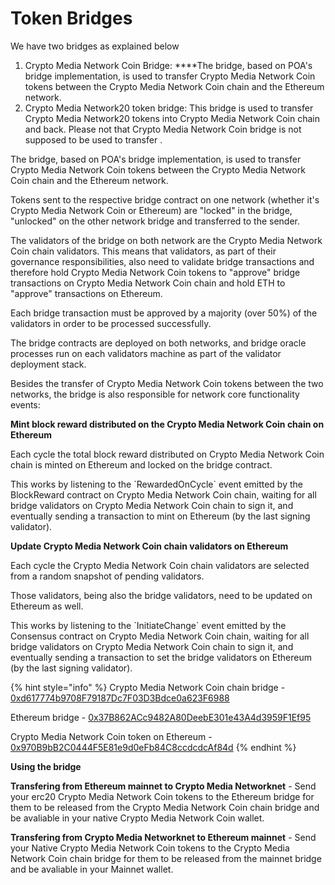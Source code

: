 # Token Bridges

We have two bridges as explained below

1. Crypto Media Network Coin Bridge:  ****The bridge, based on POA's bridge implementation, is used to transfer Crypto Media Network Coin tokens between the Crypto Media Network Coin chain and the Ethereum network.
2. Crypto Media Network20 token bridge: This bridge is used to transfer Crypto Media Network20 tokens into Crypto Media Network Coin chain and back. Please not that Crypto Media Network Coin bridge is not supposed to be used to transfer  . 

The bridge, based on POA's bridge implementation, is used to transfer Crypto Media Network Coin tokens between the Crypto Media Network Coin chain and the Ethereum network.

Tokens sent to the respective bridge contract on one network \(whether it's Crypto Media Network Coin or Ethereum\) are "locked" in the bridge, "unlocked" on the other network bridge and transferred to the sender.

The validators of the bridge on both network are the Crypto Media Network Coin chain validators. This means that validators, as part of their governance responsibilities, also need to validate bridge transactions and therefore hold Crypto Media Network Coin tokens to "approve" bridge transactions on Crypto Media Network Coin chain and hold ETH to "approve" transactions on Ethereum.

Each bridge transaction must be approved by a majority \(over 50%\) of the validators in order to be processed successfully.

The bridge contracts are deployed on both networks, and bridge oracle processes run on each validators machine as part of the validator deployment stack.

Besides the transfer of Crypto Media Network Coin tokens between the two networks, the bridge is also responsible for network core functionality events:

**Mint block reward distributed on the Crypto Media Network Coin chain on Ethereum**

Each cycle the total block reward distributed on Crypto Media Network Coin chain is minted on Ethereum and locked on the bridge contract.

This works by listening to the \`RewardedOnCycle\` event emitted by the BlockReward contract on Crypto Media Network Coin chain, waiting for all bridge validators on Crypto Media Network Coin chain to sign it, and eventually sending a transaction to mint on Ethereum \(by the last signing validator\).

**Update Crypto Media Network Coin chain validators on Ethereum**

Each cycle the Crypto Media Network Coin chain validators are selected from a random snapshot of pending validators.

Those validators, being also the bridge validators, need to be updated on Ethereum as well.

This works by listening to the \`InitiateChange\` event emitted by the Consensus contract on Crypto Media Network Coin chain, waiting for all bridge validators on Crypto Media Network Coin chain to sign it, and eventually sending a transaction to set the bridge validators on Ethereum \(by the last signing validator\).

{% hint style="info" %}
Crypto Media Network Coin chain bridge - [0xd617774b9708F79187Dc7F03D3Bdce0a623F6988](https://cmnscan.com/address/0xd617774b9708f79187dc7f03d3bdce0a623f6988)

Ethereum bridge - [0x37B862ACc9482A80DeebE301e43A4d3959F1Ef95](https://etherscan.io/address/0x37B862ACc9482A80DeebE301e43A4d3959F1Ef95)

Crypto Media Network Coin token on Ethereum - [0x970B9bB2C0444F5E81e9d0eFb84C8ccdcdcAf84d](https://etherscan.io/token/0x970B9bB2C0444F5E81e9d0eFb84C8ccdcdcAf84d)
{% endhint %}

**Using the bridge**

**Transfering from Ethereum mainnet to Crypto Media Networknet** - Send your erc20 Crypto Media Network Coin tokens to the Ethereum bridge for them to be released from the Crypto Media Network Coin chain bridge and be avaliable in your native Crypto Media Network Coin wallet.

**Transfering from Crypto Media Networknet to Ethereum mainnet** - Send your Native Crypto Media Network Coin tokens to the Crypto Media Network Coin chain bridge for them to be released from the mainnet bridge and be avaliable in your Mainnet wallet. 

